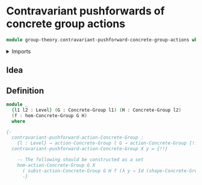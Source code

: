 # Contravariant pushforwards of concrete group actions

```agda
module group-theory.contravariant-pushforward-concrete-group-actions where
```

<details><summary>Imports</summary>

```agda
open import foundation.identity-types
open import foundation.universe-levels
open import group-theory.concrete-group-actions
open import group-theory.concrete-groups
open import group-theory.homomorphisms-concrete-group-actions
open import group-theory.homomorphisms-concrete-groups
open import group-theory.substitution-functor-concrete-group-actions
```

</details>

## Idea

## Definition

```agda
module _
  {l1 l2 : Level} (G : Concrete-Group l1) (H : Concrete-Group l2)
  (f : hom-Concrete-Group G H)
  where

{-
  contravariant-pushforward-action-Concrete-Group :
    {l : Level} → action-Concrete-Group l G → action-Concrete-Group {!!} H
  contravariant-pushforward-action-Concrete-Group X y = {!!}

    -- The following should be constructed as a set
    hom-action-Concrete-Group G X
      ( subst-action-Concrete-Group G H f (λ y → Id (shape-Concrete-Group H) y))
      -}
```
